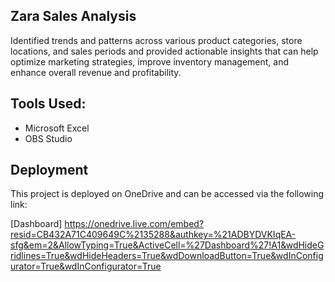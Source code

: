 ## Zara Sales Analysis
Identified trends and patterns across various product categories, store locations, and sales periods and provided actionable insights that can help optimize marketing strategies, improve inventory management, and enhance overall revenue and profitability. 

## Tools Used: 
- Microsoft Excel
- OBS Studio

## Deployment
This project is deployed on OneDrive and can be accessed via the following link:

[Dashboard] https://onedrive.live.com/embed?resid=CB432A71C409649C%2135288&authkey=%21ADBYDVKIqEA-sfg&em=2&AllowTyping=True&ActiveCell=%27Dashboard%27!A1&wdHideGridlines=True&wdHideHeaders=True&wdDownloadButton=True&wdInConfigurator=True&wdInConfigurator=True
